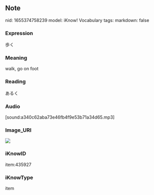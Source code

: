 ## Note
nid: 1655374758239
model: iKnow! Vocabulary
tags: 
markdown: false

### Expression
歩く

### Meaning
walk, go on foot

### Reading
あるく

### Audio
[sound:a340c62aba73e46fb4f9e53b71a34d65.mp3]

### Image_URI
<img src="3dae0e858291f0ec64766527c01d06e4.jpg">

### iKnowID
item:435927

### iKnowType
item
